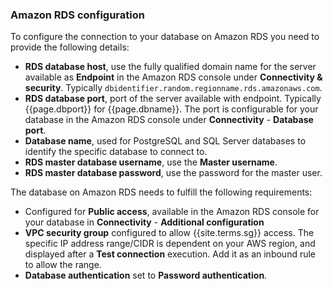 ### Amazon RDS configuration

To configure the connection to your database on Amazon RDS you need to provide
the following details:

* **RDS database host**, use the fully qualified domain name for the server
  available as **Endpoint** in the Amazon RDS console under **Connectivity &
  security**. Typically
  `dbidentifier.random.regionname.rds.amazonaws.com`.
* **RDS database port**, port of the server available with endpoint. Typically
  {{page.dbport}} for {{page.dbname}}. The port is configurable for your
  database in the Amazon RDS console under **Connectivity** - **Database port**.
* **Database name**, used for PostgreSQL and SQL Server databases to identify
  the specific database to connect to.
* **RDS master database username**, use the **Master username**.
* **RDS master database password**, use the password for the master user.

The database on Amazon RDS needs to fulfill the following requirements:

* Configured for **Public access**, available in the Amazon RDS console for your
  database in **Connectivity** - **Additional configuration**
* **VPC security group** configured to allow {{site.terms.sg}} access. The
  specific IP address range/CIDR is dependent on your AWS region, and displayed
  after a **Test connection** execution. Add it as an inbound rule to allow the
  range.
* **Database authentication** set to **Password authentication**.
